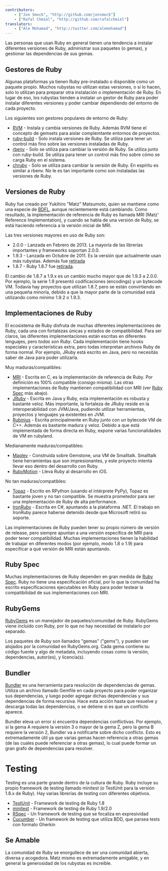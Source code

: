 ```yaml
---
contributors:
    - ["Jon Smock", "http://github.com/jonsmock"]
    - ["Rafal Chmiel", "http://github.com/rafalchmiel"]
translators:
    - ["Ale Mohamad", "http://twitter.com/alemohamad"]
---
```


Las personas que usan Ruby en general tienen una tendencia a instalar diferentes
versiones de Ruby, administrar sus paquetes (o gemas), y gestionar las
dependencias de sus gemas.

## Gestores de Ruby

Algunas plataformas ya tienen Ruby pre-instalado o disponible como un paquete
propio. Muchos rubystas no utilizan estas versiones, o si lo hacen, solo lo
utilizan para preparar otra instalación o implementación de Ruby. En lugar de
eso, los rubystas tienden a instalar un gestor de Ruby para poder instalar
diferentes versiones y poder cambiar dependiendo del entorno de cada proyecto.

Los siguientes son gestores populares de entorno de Ruby:

* [RVM](https://rvm.io/) - Instala y cambia versiones de Ruby. Además RVM tiene
  el concepto de gemsets para aislar complemtante entornos de proyectos.
* [ruby-build](https://github.com/sstephenson/ruby-build) - Solo instala
  versiones de Ruby. Se utiliza para tener un control más fino sobre las
  versiones instaladas de Ruby.
* [rbenv](https://github.com/sstephenson/rbenv) - Solo se utiliza para cambiar
  la versión de Ruby. Se utiliza junto con ruby-build. Se utiliza para tener un
  control más fino sobre cómo se carga Ruby en el sistema.
* [chruby](https://github.com/postmodern/chruby) - Solo se utiliza para cambiar
  la versión de Ruby. En espíritu es similar a rbenv. No le es tan importante
  como son instaladas las versiones de Ruby.

## Versiones de Ruby

Ruby fue creado por Yukihiro "Matz" Matsumoto, quien se mantiene como una
especie de [BDFL](https://en.wikipedia.org/wiki/Benevolent_Dictator_for_Life),
aunque recientemente está cambiando. Como resultado, la implementación de
referencia de Ruby es llamada MRI (Matz' Reference Implementation), y cuando se
habla de una versión de Ruby, se está haciendo referencia a la versión inicial
de MRI.

Las tres versiones mayores en uso de Ruby son:

* 2.0.0 - Lanzada en Febrero de 2013. La mayoría de las librerías importantes y
  frameworks soportan 2.0.0.
* 1.9.3 - Lanzada en Octubre de 2011. Es la versión que actualmente usan más
  rubystas. Además fue
  [retirada](https://www.ruby-lang.org/en/news/2015/02/23/support-for-ruby-1-9-3-has-ended/)
* 1.8.7 - Ruby 1.8.7 fue
  [retirada](http://www.ruby-lang.org/en/news/2013/06/30/we-retire-1-8-7/).

El cambio de 1.8.7 a 1.9.x es un cambio mucho mayor que de 1.9.3 a 2.0.0. Por
ejemplo, la serie 1.9 presentó codificaciones (encodings) y un bytecode VM.
Todavía hay proyectos que utilizan 1.8.7, pero se están convirtiendo en una
pequeña minoría, debido a que la mayor parte de la comunidad está utilizando
como mínimo 1.9.2 o 1.9.3.

## Implementaciones de Ruby

El ecosistema de Ruby disfruta de muchas diferentes implementaciones de Ruby,
cada una con fortalezas únicas y estados de compatibilidad. Para ser claros, las
diferentes implementaciones están escritas en diferentes lenguajes, pero *todas
son Ruby*. Cada implementación tiene hooks especiales y características extra,
pero todas interpretan archivos Ruby de forma normal. Por ejemplo, JRuby está
escrito en Java, pero no necesitás saber de Java para poder utilizarla.

Muy maduras/compatibles:

* [MRI](https://github.com/ruby/ruby) - Escrita en C, es la implementación de
  referencia de Ruby. Por definición es 100% compatible (consigo misma). Las
  otras implementaciones de Ruby mantienen compatibilidad con MRI (ver
  [Ruby Spec](#ruby-spec) más abajo).
* [JRuby](http://jruby.org/) - Escrita en Java y Ruby, esta implementación es
  robusta y bastante veloz. Más importante, la fortaleza de JRuby reside en la
  interoperabilidad con JVM/Java, pudiendo utilizar herramientas, proyectos y
  lenguajes ya existentes en JVM.
* [Rubinius](http://rubini.us/) - Escrita principalmente en Ruby junto con un
  bytecode VM de C++. Además es bastante madura y veloz. Debido a que está
  implementada de forma directa en Ruby, expone varias funcionalidades de VM en
  rubyland.

Medianamente maduras/compatibles:

* [Maglev](http://maglev.github.io/) - Construida sobre Gemstone, una VM de
  Smalltalk. Smalltalk tiene herramientas que son impresionantes, y este
  proyecto intenta llevar eso dentro del desarrollo con Ruby.
* [RubyMotion](http://www.rubymotion.com/) - Lleva Ruby al desarrollo en iOS.

No tan maduras/compatibles:

* [Topaz](http://topazruby.com/) - Escrito en RPython (usando el intérprete
  PyPy), Topaz es bastante joven y no tan compatible. Se muestra prometedor para
  ser una implementación de Ruby de alta performance.
* [IronRuby](http://ironruby.net/) - Escrita en C#, apuntando a la plataforma
  .NET. El trabajo en IronRuby parece haberse detenido desde que Microsoft
  retiró su soporte.

Las implementaciones de Ruby pueden tener su propio número de versión de
release, pero siempre apuntan a una versión específica de MRI para poder tener
compatibilidad. Muchas implementaciones tienen la habilidad de trabajar en
diferentes modos (por ejemplo, modo 1.8 o 1.9) para especificar a qué versión de
MRI están apuntando.

## Ruby Spec

Muchas implementaciones de Ruby dependen en gran medida de
[Ruby Spec](https://github.com/ruby/spec). Ruby no tiene una especificación oficial, por
lo que la comunidad ha escrito especificaciones ejecutables en Ruby para poder
testear la compatibilidad de sus implementaciones con MRI.

## RubyGems

[RubyGems](http://rubygems.org/) es un manejador de paquetes/comunidad de Ruby.
RubyGems viene incluido con Ruby, por lo que no hay necesidad de instalarlo por
separado.

Los paquetes de Ruby son llamados "gemas" ("gems"), y pueden ser alojados por la
comunidad en RubyGems.org. Cada gema contiene su código fuente y algo de
metadata, incluyendo cosas como la versión, dependencias, autor(es), y
licencia(s).

## Bundler

[Bundler](http://bundler.io/) es una herramienta para resolución de dependencias
de gemas. Utiliza un archivo llamado Gemfile en cada proyecto para poder
organizar sus dependencias, y luego poder agregar dichas dependencias y sus
dependencias de forma recursiva. Hace esta acción hasta que resuelve y descarga
todas las dependencias, o se detiene si es que un conflicto aparece.

Bundler eleva un error si encuentra dependencias conflictivas. Por ejemplo, si
la gema A requiere la versión 3 o mayor de la gema Z, pero la gema B requiere la
versión 2, Bundler va a notificarte sobre dicho conflicto. Esto es
extremadamente útil ya que varias gemas hacen referencia a otras gemas (de las
cuales puede referenciar a otras gemas), lo cual puede formar un gran grafo de
dependencias para resolver.

# Testing

Testing es una parte grande dentro de la cultura de Ruby. Ruby incluye su propio
framework de testing llamado minitest (o TestUnit para la versión 1.8.x de
Ruby). Hay varias librerías de testing con diferentes objetivos.

* [TestUnit](http://ruby-doc.org/stdlib-1.8.7/libdoc/test/unit/rdoc/Test/Unit.html) - Framework de testing de Ruby 1.8
* [minitest](http://ruby-doc.org/stdlib-2.0.0/libdoc/minitest/rdoc/MiniTest.html) - Framework de testing de Ruby 1.9/2.0
* [RSpec](http://rspec.info/) - Un framework de testing que se focaliza en expresividad
* [Cucumber](http://cukes.info/) - Un framework de testing que utiliza BDD, que parsea tests con formato Gherkin

## Se Amable

La comunidad de Ruby se enorgullece de ser una comunidad abierta, diversa y
acogedora. Matz mismo es extremadamente amigable, y en general la generosidad de
los rubystas es increíble.
